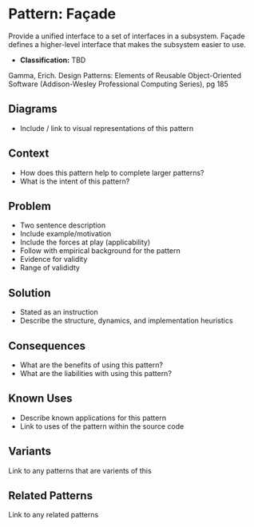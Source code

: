 # Pattern: Façade

Provide a unified interface to a set of interfaces in a subsystem. Façade defines a higher-level interface that makes the subsystem easier to use.

* **Classification:** TBD

Gamma, Erich. Design Patterns: Elements of Reusable Object-Oriented Software (Addison-Wesley Professional Computing Series), pg 185

## Diagrams

* Include / link to visual representations of this pattern

## Context

* How does this pattern help to complete larger patterns?
* What is the intent of this pattern?

## Problem

* Two sentence description
* Include example/motivation
* Include the forces at play (applicability)
* Follow with empirical background for the pattern
* Evidence for validity
* Range of valididty

## Solution

* Stated as an instruction
* Describe the structure, dynamics, and implementation heuristics

## Consequences

* What are the benefits of using this pattern?
* What are the liabilities with using this pattern?

## Known Uses

* Describe known applications for this pattern
* Link to uses of the pattern within the source code

## Variants

Link to any patterns that are varients of this

## Related Patterns

Link to any related patterns
